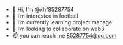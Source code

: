 - 👋 Hi, I’m @xhf85287754
- 👀 I’m interested in football 
- 🌱 I’m currently learning project manage
- 💞️ I’m looking to collaborate on web3
- 📫 you can reach me 85287754@qq.com

<!---
xhf85287754/xhf85287754 is a ✨ special ✨ repository because its `README.md` (this file) appears on your GitHub profile.
You can click the Preview link to take a look at your changes.
--->
